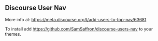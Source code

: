 ## Discourse User Nav

More info at: https://meta.discourse.org/t/add-users-to-top-nav/63681

To install add https://github.com/SamSaffron/discourse-users-nav to your themes.



